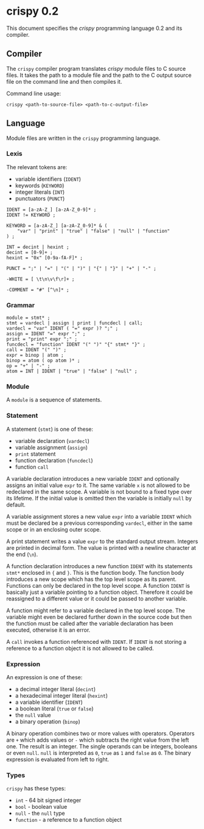 # crispy 0.2

This document specifies the *crispy* programming language 0.2 and its compiler.

## Compiler

The `crispy` compiler program translates *crispy* module files to C source
files. It takes the path to a module file and the path to the C output source
file on the command line and then compiles it.

Command line usage:

```
crispy <path-to-source-file> <path-to-c-output-file>
```

## Language

Module files are written in the `crispy` programming language.

### Lexis

The relevant tokens are:

* variable identifiers (`IDENT`)
* keywords (`KEYWORD`)
* integer literals (`INT`)
* punctuators (`PUNCT`)

```
IDENT = [a-zA-Z_] [a-zA-Z_0-9]* ;
IDENT != KEYWORD ;

KEYWORD = [a-zA-Z_] [a-zA-Z_0-9]* & (
	"var" | "print" | "true" | "false" | "null" | "function"
) ;

INT = decint | hexint ;
decint = [0-9]+ ;
hexint = "0x" [0-9a-fA-F]* ;

PUNCT = ";" | "=" | "(" | ")" | "{" | "}" | "+" | "-" ;

-WHITE = [ \t\n\v\f\r]+ ;

-COMMENT = "#" [^\n]* ;
```

### Grammar

```
module = stmt* ;
stmt = vardecl | assign | print | funcdecl | call;
vardecl = "var" IDENT ( "=" expr )? ";" ;
assign = IDENT "=" expr ";" ;
print = "print" expr ";" ;
funcdecl = "function" IDENT "(" ")" "{" stmt* "}" ;
call = IDENT "(" ")" ;
expr = binop | atom ;
binop = atom ( op atom )* ;
op = "+" | "-" ;
atom = INT | IDENT | "true" | "false" | "null" ;
```

### Module

A `module` is a sequence of statements.

### Statement

A statement (`stmt`) is one of these:

* variable declaration (`vardecl`)
* variable assignment (`assign`)
* `print` statement
* function declaration (`funcdecl`)
* function `call`

A variable declaration introduces a new variable `IDENT` and optionally assigns
an initial value `expr` to it. The same variable `x` is not allowed to be
redeclared in the same scope. A variable is not bound to a fixed type over its
lifetime. If the initial value is omitted then the variable is initially `null`
by default.

A variable assignment stores a new value `expr` into a variable `IDENT` which
must be declared be a previous corresponding `vardecl`, either in the same
scope or in an enclosing outer scope.

A print statement writes a value `expr` to the standard output stream. Integers
are printed in decimal form. The value is printed with a newline character at
the end (`\n`).

A function declaration introduces a new function `IDENT` with its statements
`stmt*` enclosed in `{` and `}`. This is the function body. The function body
introduces a new scope which has the top level scope as its parent. Functions
can only be declared in the top level scope. A function `IDENT` is basically
just a variable pointing to a function object. Therefore it could be reassigned
to a different value or it could be passed to another variable.

A function might refer to a variable declared in the top level scope. The
variable might even be declared further down in the source code but then the
function must be called after the variable declaration has been executed,
otherwise it is an error.

A `call` invokes a function referenced with `IDENT`. If `IDENT` is not storing
a reference to a function object it is not allowed to be called.

### Expression

An expression is one of these:

* a decimal integer literal (`decint`)
* a hexadecimal integer literal (`hexint`)
* a variable identifier (`IDENT`)
* a boolean literal (`true` or `false`)
* the `null` value
* a binary operation (`binop`)

A binary operation combines two or more values with operators. Operators are
`+` which adds values or `-` which subtracts the right value from the left one.
The result is an integer. The single operands can be integers, booleans or even
`null`. `null` is interpreted as `0`, `true` as `1` and `false` as `0`. The
binary expression is evaluated from left to right.

### Types

`crispy` has these types:

* `int` - 64 bit signed integer
* `bool` - boolean value
* `null` - the `null` type
* `function` - a reference to a function object
